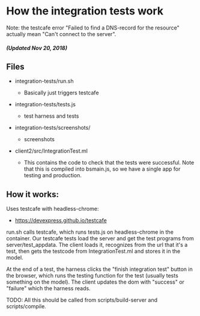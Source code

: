 # How the integration tests work

Note: the testcafe error "Failed to find a DNS-record for the resource"
actually mean "Can't connect to the server".

##### (Updated Nov 20, 2018)

## Files

- integration-tests/run.sh
  - Basically just triggers testcafe

- integration-tests/tests.js
  - test harness and tests

- integration-tests/screenshots/
  - screenshots

- client2/src/IntegrationTest.ml
  - This contains the code to check that the tests were successful.
    Note that this is compiled into bsmain.js, so we have a
    single app for testing and production.


## How it works:

Uses testcafe with headless-chrome:
- https://devexpress.github.io/testcafe

run.sh calls testcafe, which runs tests.js on headless-chrome in the
container. Our testcafe tests load the server and get the test programs
from server/test_appdata. The client loads it, recognizes from the url
that it's a test, then gets the testcode from IntegrationTest.ml and
stores it in the model.

At the end of a test, the harness clicks the "finish integration test"
button in the browser, which runs the testing function for the test
(usually tests something on the model). The client updates the dom with
"success" or "failure" which the harness reads.

TODO: All this should be called from scripts/build-server and
scripts/compile.

